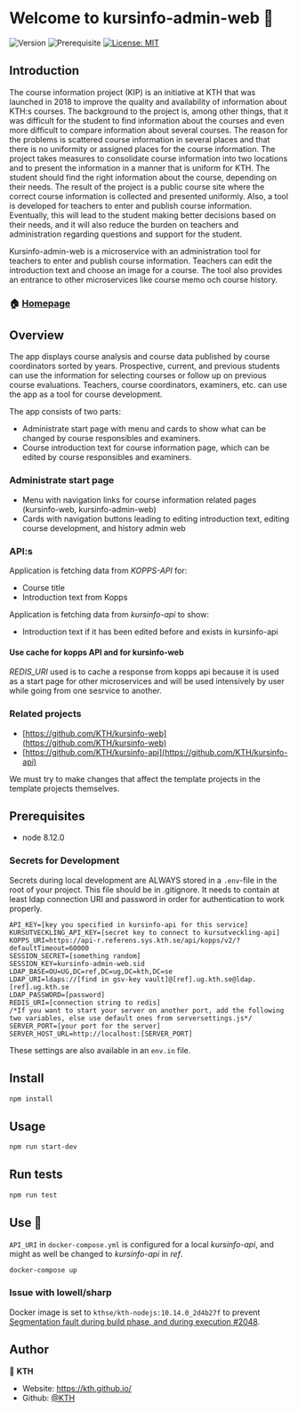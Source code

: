 ﻿# Welcome to kursinfo-admin-web 👋

![Version](https://img.shields.io/badge/version-2.0.0-blue.svg?cacheSeconds=2592000)
![Prerequisite](https://img.shields.io/badge/node-8.12.0-blue.svg)
[![License: MIT](https://img.shields.io/badge/License-MIT-yellow.svg)](#)

## Introduction

The course information project (KIP) is an initiative at KTH that was launched in 2018 to improve the quality and availability of information about KTH:s courses. The background to the project is, among other things, that it was difficult for the student to find information about the courses and even more difficult to compare information about several courses. The reason for the problems is scattered course information in several places and that there is no uniformity or assigned places for the course information. The project takes measures to consolidate course information into two locations and to present the information in a manner that is uniform for KTH. The student should find the right information about the course, depending on their needs. The result of the project is a public course site where the correct course information is collected and presented uniformly. Also, a tool is developed for teachers to enter and publish course information. Eventually, this will lead to the student making better decisions based on their needs, and it will also reduce the burden on teachers and administration regarding questions and support for the student.

Kursinfo-admin-web is a microservice with an administration tool for teachers to enter and publish course information. Teachers can edit the introduction text and choose an image for a course. The tool also provides an entrance to other microservices like course memo och course history.

### 🏠 [Homepage](https://github.com/KTH/kursinfo-admin-web)

## Overview

The app displays course analysis and course data published by course coordinators sorted by years. Prospective, current, and previous students can use the information for selecting courses or follow up on previous course evaluations. Teachers, course coordinators, examiners, etc. can use the app as a tool for course development.

The app consists of two parts:

- Administrate start page with menu and cards to show what can be changed by course responsibles and examiners.
- Course introduction text for course information page, which can be edited by course responsibles and examiners.

### Administrate start page

- Menu with navigation links for course information related pages (kursinfo-web, kursinfo-admin-web)
- Cards with navigation buttons leading to editing introduction text, editing course development, and history admin web

### API:s

Application is fetching data from _KOPPS-API_ for:

- Course title
- Introduction text from Kopps

Application is fetching data from _kursinfo-api_ to show:

- Introduction text if it has been edited before and exists in kursinfo-api

#### Use cache for kopps API and for kursinfo-web

_REDIS_URI_ used is to cache a response from kopps api because it is used as a start page for other microservices and will be used intensively by user while going from one sesrvice to another.

### Related projects

- [https://github.com/KTH/kursinfo-web](https://github.com/KTH/kursinfo-web)
- [https://github.com/KTH/kursinfo-api](https://github.com/KTH/kursinfo-api)

We must try to make changes that affect the template projects in the template projects themselves.

## Prerequisites

- node 8.12.0

### Secrets for Development

Secrets during local development are ALWAYS stored in a `.env`-file in the root of your project. This file should be in .gitignore. It needs to contain at least ldap connection URI and password in order for authentication to work properly.

```
API_KEY=[key you specified in kursinfo-api for this service]
KURSUTVECKLING_API_KEY=[secret key to connect to kursutveckling-api]
KOPPS_URI=https://api-r.referens.sys.kth.se/api/kopps/v2/?defaultTimeout=60000
SESSION_SECRET=[something random]
SESSION_KEY=kursinfo-admin-web.sid
LDAP_BASE=OU=UG,DC=ref,DC=ug,DC=kth,DC=se
LDAP_URI=ldaps://[find in gsv-key vault]@[ref].ug.kth.se@ldap.[ref].ug.kth.se
LDAP_PASSWORD=[password]
REDIS_URI=[connection string to redis]
/*If you want to start your server on another port, add the following two variables, else use default ones from serversettings.js*/
SERVER_PORT=[your port for the server]
SERVER_HOST_URL=http://localhost:[SERVER_PORT]
```

These settings are also available in an `env.in` file.

## Install

```sh
npm install
```

## Usage

```sh
npm run start-dev
```

## Run tests

```sh
npm run test
```

## Use 🐳

`API_URI` in `docker-compose.yml` is configured for a local _kursinfo-api_, and might as well be changed to _kursinfo-api_ in _ref_.

```sh
docker-compose up
```

### Issue with lowell/sharp

Docker image is set to `kthse/kth-nodejs:10.14.0_2d4b27f` to prevent [Segmentation fault during build phase, and during execution #2048](https://github.com/lovell/sharp/issues/2048).

## Author

👤 **KTH**

- Website: https://kth.github.io/
- Github: [@KTH](https://github.com/KTH)
